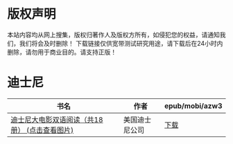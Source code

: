 # 版权声明

本站内容均从网上搜集，版权归著作人及版权方所有，如侵犯您的权益，请通知我们，我们将会及时删除！ 下载链接仅供宽带测试研究用途，请下载后在24小时内删除，请勿用于商业目的。请支持正版！

# 迪士尼

| 书名 | 作者 | epub/mobi/azw3 |
| --- | --- | --- |
| [迪士尼大电影双语阅读（共18册） (点击查看图片)](https://www.dushupai.com/attachment/2024/06/03/870f98bbaf8ffc09.jpg) | 美国迪士尼公司 | [下载](https://url89.ctfile.com/f/31084289-1357017088-c29863?p=8866) |
